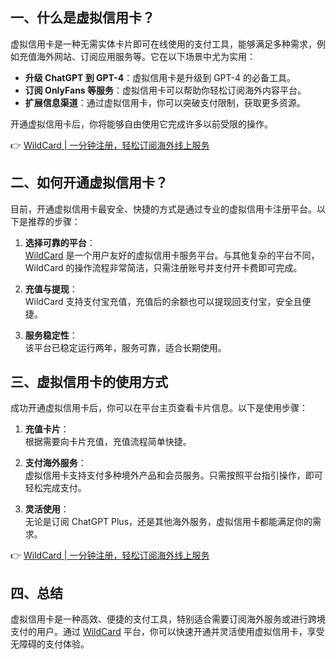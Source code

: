 ## 一、什么是虚拟信用卡？

虚拟信用卡是一种无需实体卡片即可在线使用的支付工具，能够满足多种需求，例如充值海外网站、订阅应用服务等。它在以下场景中尤为实用：

- **升级 ChatGPT 到 GPT-4**：虚拟信用卡是升级到 GPT-4 的必备工具。
- **订阅 OnlyFans 等服务**：虚拟信用卡可以帮助你轻松订阅海外内容平台。
- **扩展信息渠道**：通过虚拟信用卡，你可以突破支付限制，获取更多资源。

开通虚拟信用卡后，你将能够自由使用它完成许多以前受限的操作。

👉 [WildCard | 一分钟注册，轻松订阅海外线上服务](https://bit.ly/bewildcard)

## 二、如何开通虚拟信用卡？

目前，开通虚拟信用卡最安全、快捷的方式是通过专业的虚拟信用卡注册平台。以下是推荐的步骤：

1. **选择可靠的平台**：  
   [WildCard](https://bit.ly/bewildcard) 是一个用户友好的虚拟信用卡服务平台。与其他复杂的平台不同，WildCard 的操作流程非常简洁，只需注册账号并支付开卡费即可完成。

2. **充值与提现**：  
   WildCard 支持支付宝充值，充值后的余额也可以提现回支付宝，安全且便捷。

3. **服务稳定性**：  
   该平台已稳定运行两年，服务可靠，适合长期使用。

## 三、虚拟信用卡的使用方式

成功开通虚拟信用卡后，你可以在平台主页查看卡片信息。以下是使用步骤：

1. **充值卡片**：  
   根据需要向卡片充值，充值流程简单快捷。

2. **支付海外服务**：  
   虚拟信用卡支持支付多种境外产品和会员服务。只需按照平台指引操作，即可轻松完成支付。

3. **灵活使用**：  
   无论是订阅 ChatGPT Plus，还是其他海外服务，虚拟信用卡都能满足你的需求。

👉 [WildCard | 一分钟注册，轻松订阅海外线上服务](https://bit.ly/bewildcard)

## 四、总结

虚拟信用卡是一种高效、便捷的支付工具，特别适合需要订阅海外服务或进行跨境支付的用户。通过 [WildCard](https://bit.ly/bewildcard) 平台，你可以快速开通并灵活使用虚拟信用卡，享受无障碍的支付体验。